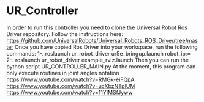 # UR_Controller
In order to run this controller you need to clone the Universal Robot Ros Driver repository.
Follow the instructions here: https://github.com/UniversalRobots/Universal_Robots_ROS_Driver/tree/master
Once you have copied Ros Driver into your workspace, run the following commands:
  1-. roslaunch ur_robot_driver ur5e_bringup.launch robot_ip:=<IP>
  2-. roslaunch ur_robot_driver example_rviz.launch
Then you can run the python script UR_CONTROLLER_MAIN.py
At the moment, this program can only execute routines in joint angles notation 
https://www.youtube.com/watch?v=RMGk-eiFQpA
https://www.youtube.com/watch?v=ucXbzNTplUM
https://www.youtube.com/watch?v=11YIMSfJyww

